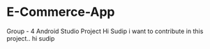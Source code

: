 # E-Commerce-App
Group - 4 Android Studio Project
Hi Sudip i want to contribute in this project..
hi sudip
